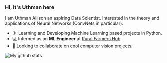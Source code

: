 ### Hi, It's Uthman here
I am Uthman Allison an aspiring Data Scientist. Interested in the theory and applications of Neural Networks (ConvNets in particular). 

- ☀️ Learning and Developing Machine Learning based projects in Python.
- 💻 Interned as an **ML Engineer** at [Rural Farmers Hub](https://ruralfarmershub.com/). 
- 👯 Looking to collaborate on cool computer vision projects.

![My github stats](https://github-readme-stats.vercel.app/api?username=alliwene&show_icons=true&theme=radical&hide=contribs,prs)

